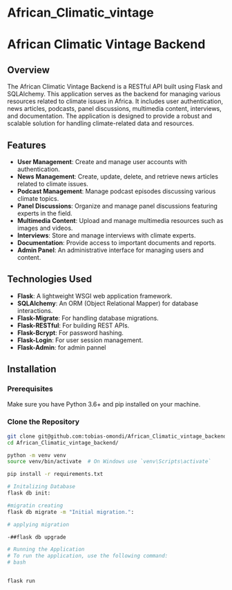 # African_Climatic_vintage


# African Climatic Vintage Backend

## Overview

The African Climatic Vintage Backend is a RESTful API built using Flask and SQLAlchemy. This application serves as the backend for managing various resources related to climate issues in Africa. It includes user authentication, news articles, podcasts, panel discussions, multimedia content, interviews, and documentation. The application is designed to provide a robust and scalable solution for handling climate-related data and resources.

## Features

- **User Management**: Create and manage user accounts with authentication.
- **News Management**: Create, update, delete, and retrieve news articles related to climate issues.
- **Podcast Management**: Manage podcast episodes discussing various climate topics.
- **Panel Discussions**: Organize and manage panel discussions featuring experts in the field.
- **Multimedia Content**: Upload and manage multimedia resources such as images and videos.
- **Interviews**: Store and manage interviews with climate experts.
- **Documentation**: Provide access to important documents and reports.
- **Admin Panel**: An administrative interface for managing users and content.

## Technologies Used

- **Flask**: A lightweight WSGI web application framework.
- **SQLAlchemy**: An ORM (Object Relational Mapper) for database interactions.
- **Flask-Migrate**: For handling database migrations.
- **Flask-RESTful**: For building REST APIs.
- **Flask-Bcrypt**: For password hashing.
- **Flask-Login**: For user session management.
- **Flask-Admin**: for admin pannel

## Installation

### Prerequisites

Make sure you have Python 3.6+ and pip installed on your machine.

### Clone the Repository

```bash
git clone git@github.com:tobias-omondi/African_Climatic_vintage_backend.git
cd African_Climatic_vintage_backend/

python -m venv venv
source venv/bin/activate  # On Windows use `venv\Scripts\activate`

pip install -r requirements.txt

# Initalizing Database
flask db init:

#migratin creating
flask db migrate -m "Initial migration.":

# applying migration

-##flask db upgrade

# Running the Application
# To run the application, use the following command:
# bash


flask run